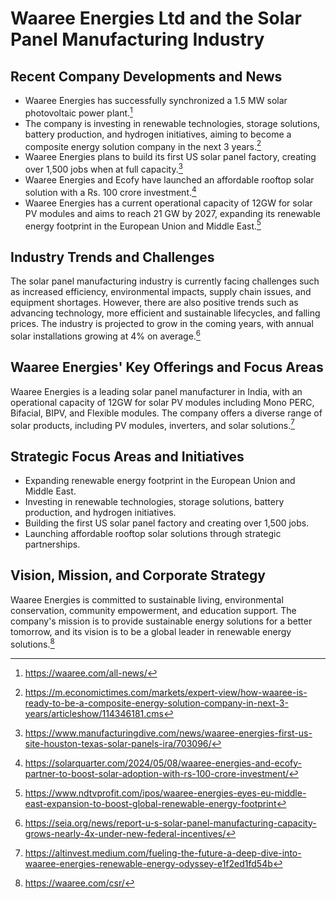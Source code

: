 # Waaree Energies Ltd and the Solar Panel Manufacturing Industry

## Recent Company Developments and News
- Waaree Energies has successfully synchronized a 1.5 MW solar photovoltaic power plant.[^1]
- The company is investing in renewable technologies, storage solutions, battery production, and hydrogen initiatives, aiming to become a composite energy solution company in the next 3 years.[^2]
- Waaree Energies plans to build its first US solar panel factory, creating over 1,500 jobs when at full capacity.[^3]
- Waaree Energies and Ecofy have launched an affordable rooftop solar solution with a Rs. 100 crore investment.[^4]
- Waaree Energies has a current operational capacity of 12GW for solar PV modules and aims to reach 21 GW by 2027, expanding its renewable energy footprint in the European Union and Middle East.[^5]

[^1]: <https://waaree.com/all-news/>
[^2]: <https://m.economictimes.com/markets/expert-view/how-waaree-is-ready-to-be-a-composite-energy-solution-company-in-next-3-years/articleshow/114346181.cms>
[^3]: <https://www.manufacturingdive.com/news/waaree-energies-first-us-site-houston-texas-solar-panels-ira/703096/>
[^4]: <https://solarquarter.com/2024/05/08/waaree-energies-and-ecofy-partner-to-boost-solar-adoption-with-rs-100-crore-investment/>
[^5]: <https://www.ndtvprofit.com/ipos/waaree-energies-eyes-eu-middle-east-expansion-to-boost-global-renewable-energy-footprint>

## Industry Trends and Challenges
The solar panel manufacturing industry is currently facing challenges such as increased efficiency, environmental impacts, supply chain issues, and equipment shortages. However, there are also positive trends such as advancing technology, more efficient and sustainable lifecycles, and falling prices. The industry is projected to grow in the coming years, with annual solar installations growing at 4% on average.[^6]

[^6]: <https://seia.org/news/report-u-s-solar-panel-manufacturing-capacity-grows-nearly-4x-under-new-federal-incentives/>

## Waaree Energies' Key Offerings and Focus Areas
Waaree Energies is a leading solar panel manufacturer in India, with an operational capacity of 12GW for solar PV modules including Mono PERC, Bifacial, BIPV, and Flexible modules. The company offers a diverse range of solar products, including PV modules, inverters, and solar solutions.[^7]

[^7]: <https://altinvest.medium.com/fueling-the-future-a-deep-dive-into-waaree-energies-renewable-energy-odyssey-e1f2ed1fd54b>

## Strategic Focus Areas and Initiatives
- Expanding renewable energy footprint in the European Union and Middle East.
- Investing in renewable technologies, storage solutions, battery production, and hydrogen initiatives.
- Building the first US solar panel factory and creating over 1,500 jobs.
- Launching affordable rooftop solar solutions through strategic partnerships.

## Vision, Mission, and Corporate Strategy
Waaree Energies is committed to sustainable living, environmental conservation, community empowerment, and education support. The company's mission is to provide sustainable energy solutions for a better tomorrow, and its vision is to be a global leader in renewable energy solutions.[^8]

[^8]: <https://waaree.com/csr/>